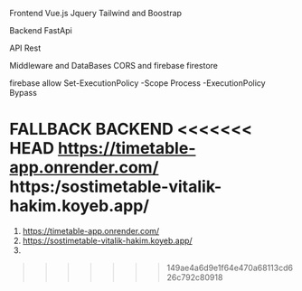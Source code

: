 
Frontend
Vue.js
Jquery
Tailwind and Boostrap

Backend
FastApi


API
Rest

Middleware and DataBases
CORS and firebase firestore


firebase allow
Set-ExecutionPolicy -Scope Process -ExecutionPolicy Bypass

FALLBACK BACKEND
<<<<<<< HEAD
https://timetable-app.onrender.com/
https:/sostimetable-vitalik-hakim.koyeb.app/
=======
1) https://timetable-app.onrender.com/
2) https://sostimetable-vitalik-hakim.koyeb.app/
3) 
>>>>>>> 149ae4a6d9e1f64e470a68113cd626c792c80918
